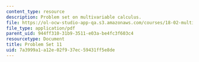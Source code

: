 ```yaml
---
content_type: resource
description: Problem set on multivariable calculus.
file: https://ol-ocw-studio-app-qa.s3.amazonaws.com/courses/18-02-multivariable-calculus-fall-2007/7a3999a1a12e02f937ec59431ff5e8de_ps11.pdf
file_type: application/pdf
parent_uid: 944ff310-31b9-3511-e03a-be4fc3f603c4
resourcetype: Document
title: Problem Set 11
uid: 7a3999a1-a12e-02f9-37ec-59431ff5e8de
---
```

